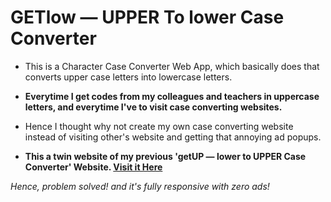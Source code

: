 # GETlow — UPPER To lower Case Converter
- This is a Character Case Converter Web App, which basically does that converts upper case letters into lowercase letters.

- **Everytime I get codes from my colleagues and teachers in uppercase letters, and everytime I've to visit case converting websites.**

- Hence I thought why not create my own case converting website instead of visiting other's website and getting that annoying ad popups.

- **This a twin website of my previous 'getUP — lower to UPPER Case Converter' Website. [Visit it Here](https://jeelpatel17.github.io/getup)**

*Hence, problem solved! and it's fully responsive with zero ads!*
